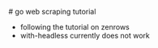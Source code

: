 # go web scraping tutorial

- following the tutorial on zenrows
- with-headless currently does not work

